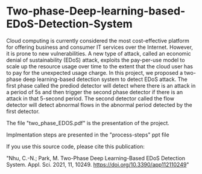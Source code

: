 # Two-phase-Deep-learning-based-EDoS-Detection-System
Cloud computing is currently considered the most cost-effective platform for offering business and consumer IT services over the Internet. However, it is prone to new vulnerabilities. A new type of attack, called an economic denial of sustainability (EDoS) attack, exploits the pay-per-use model to scale up the resource usage over time to the extent that the cloud user has to pay for the unexpected usage charge. In this project, we proposed a two-phase deep learning-based detection system to detect EDoS attack. The first phase called the prediod detector will detect where there is an attack in a period of 5s and then trigger the second phase detector if there is an attack in that 5-second period. The second detector called the flow detector will detect abnormal flows in the abnormal period detected by the first detector.

The file "two_phase_EDOS.pdf" is the presentation of the project.

Implmentation steps are presented in the "process-steps" ppt file

If you use this source code, please cite this publication:

"Nhu, C.-N.; Park, M. Two-Phase Deep Learning-Based EDoS Detection System. Appl. Sci. 2021, 11, 10249. https://doi.org/10.3390/app112110249"

